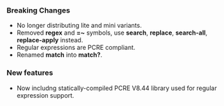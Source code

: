 ### Breaking Changes

* No longer distributing lite and mini variants.
* Removed **regex** and **=~** symbols, use **search**, **replace**, **search-all**, **replace-apply** instead.
* Regular expressions are PCRE compliant.
* Renamed **match** into **match?**.

### New features

* Now includng statically-compiled PCRE V8.44 library used for regular expression support.

